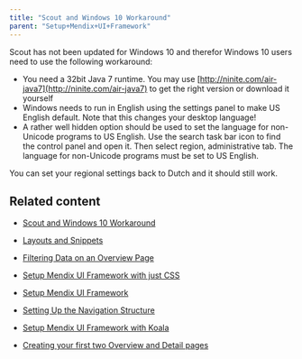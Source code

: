 ```yaml
---
title: "Scout and Windows 10 Workaround"
parent: "Setup+Mendix+UI+Framework"
---
```

Scout has not been updated for Windows 10 and therefor Windows 10 users need to use the following workaround:

*   You need a 32bit Java 7 runtime. You may use [http://ninite.com/air-java7](http://ninite.com/air-java7) to get the right version or download it yourself
*   Windows needs to run in English using the settings panel to make US English default. Note that this changes your desktop language!
*   A rather well hidden option should be used to set the language for non-Unicode programs to US English. Use the search task bar icon to find the control panel and open it. Then select region, administrative tab. The language for non-Unicode programs must be set to US English.

You can set your regional settings back to Dutch and it should still work.

## Related content

*   [Scout and Windows 10 Workaround](Scout+and+Windows+10+Workaround)
*   [Layouts and Snippets](Layouts+and+Snippets)
*   [Filtering Data on an Overview Page](Filtering+Data+on+an+Overview+Page)
*   [Setup Mendix UI Framework with just CSS](Setup+Mendix+UI+Framework+with+just+CSS)

*   [Setup Mendix UI Framework](Setup+Mendix+UI+Framework)
*   [Setting Up the Navigation Structure](Setting+Up+the+Navigation+Structure)
*   [Setup Mendix UI Framework with Koala](Setup+Mendix+UI+Framework+with+Koala)
*   [Creating your first two Overview and Detail pages](Create+Your+First+Two+Overview+and+Detail+Pages)
